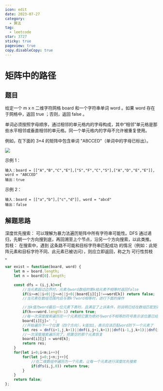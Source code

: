 ```yaml
---
icon: edit
date: 2023-07-27
category:
  - 算法
tag:
  - leetcode
star: 3727
sticky: true
pageview: true
copy.disableCopy: true
---
```


# 矩阵中的路径

## 题目

给定一个 m x n 二维字符网格 board 和一个字符串单词 word 。如果 word 存在于网格中，返回 true ；否则，返回 false 。

单词必须按照字母顺序，通过相邻的单元格内的字母构成，其中“相邻”单元格是那些水平相邻或垂直相邻的单元格。同一个单元格内的字母不允许被重复使用。

例如，在下面的 3×4 的矩阵中包含单词 "ABCCED"（单词中的字母已标出）。

![](https://assets.leetcode.com/uploads/2020/11/04/word2.jpg)

<!--more-->

示例 1：

```
输入：board = [["A","B","C","E"],["S","F","C","S"],["A","D","E","E"]], word = "ABCCED"
输出：true
```


示例 2：

```
输入：board = [["a","b"],["c","d"]], word = "abcd"
输出：false
```

## 解题思路

深度优先搜索： 可以理解为暴力法遍历矩阵中所有字符串可能性。DFS 通过递归，先朝一个方向搜到底，再回溯至上个节点，沿另一个方向搜索，以此类推。
剪枝： 在搜索中，遇到 这条路不可能和目标字符串匹配成功 的情况（例如：此矩阵元素和目标字符不同、此元素已被访问），则应立即返回，称之为 可行性剪枝 。

```js
var exist = function(board, word) {
    let m = board.length;
    let n = board[0].length;
    
    const dfs = (i,j,k)=>{
        //当元素超过边界时，元素与word数组的第k给元素不相等时返回false
        if(i>=m||i<0||j>=n||j<0||board[i][j]!==word[k]) return false;
        //当元素在数组范围内且与第k个word相等时，进行下面的操作

        //当k值为word最后一位元素下表时，且满足了上诉条件，则说明已经在数组匹配到符合的元素
        if(k===word.length-1) return true;
        //每一次深度搜索遍历完一个元素把它置为绝对与word不相等的符号表示该位置已经遍历过了
        board[i][j]=' ';
        //开始遍历下一个位置（四个方向），k值加1，表示应该匹配word的下一个元素了
        let res = dnf(i+1,j,k+1)||dnf(i,j+1,k+1)||dnf(i-1,j,k+1)||dnf(i,j-1,k+1);
        //一次深度搜索遍历完了，把置空的那个元素恢复
        board[i][j] = word[k];
        return res;
    }
    for(let i=0;i<m;i++){
        for(let j=0;j<n;j++){
            //在二维数组中遍历为一个元素，让每一个元素进行深度优先搜索
            if(dfs(i,j,0)) return true;
        }
    }
    return false;
};
```

